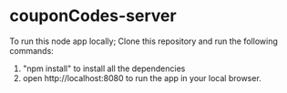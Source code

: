 # couponCodes-server
To run this node app locally;
Clone this repository and run the following commands:
1. "npm install" to install all the dependencies
2. open http://localhost:8080 to run the app in your local browser.
